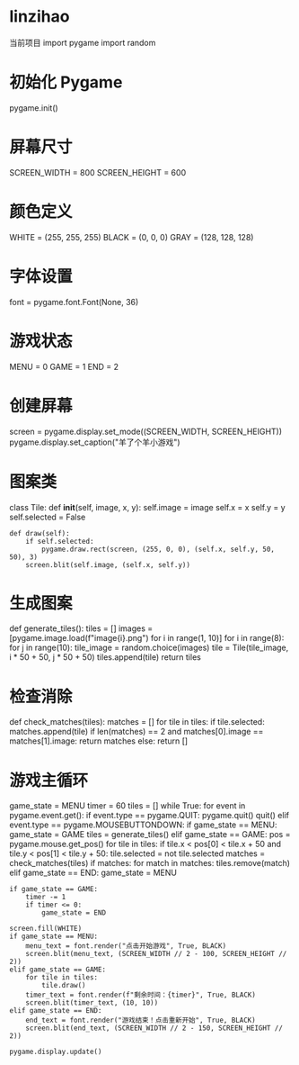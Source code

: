 # linzihao
当前项目
import pygame
import random

# 初始化 Pygame
pygame.init()

# 屏幕尺寸
SCREEN_WIDTH = 800
SCREEN_HEIGHT = 600

# 颜色定义
WHITE = (255, 255, 255)
BLACK = (0, 0, 0)
GRAY = (128, 128, 128)

# 字体设置
font = pygame.font.Font(None, 36)

# 游戏状态
MENU = 0
GAME = 1
END = 2

# 创建屏幕
screen = pygame.display.set_mode((SCREEN_WIDTH, SCREEN_HEIGHT))
pygame.display.set_caption("羊了个羊小游戏")

# 图案类
class Tile:
    def __init__(self, image, x, y):
        self.image = image
        self.x = x
        self.y = y
        self.selected = False

    def draw(self):
        if self.selected:
            pygame.draw.rect(screen, (255, 0, 0), (self.x, self.y, 50, 50), 3)
        screen.blit(self.image, (self.x, self.y))

# 生成图案
def generate_tiles():
    tiles = []
    images = [pygame.image.load(f"image{i}.png") for i in range(1, 10)]
    for i in range(8):
        for j in range(10):
            tile_image = random.choice(images)
            tile = Tile(tile_image, i * 50 + 50, j * 50 + 50)
            tiles.append(tile)
    return tiles

# 检查消除
def check_matches(tiles):
    matches = []
    for tile in tiles:
        if tile.selected:
            matches.append(tile)
    if len(matches) == 2 and matches[0].image == matches[1].image:
        return matches
    else:
        return []

# 游戏主循环
game_state = MENU
timer = 60
tiles = []
while True:
    for event in pygame.event.get():
        if event.type == pygame.QUIT:
            pygame.quit()
            quit()
        elif event.type == pygame.MOUSEBUTTONDOWN:
            if game_state == MENU:
                game_state = GAME
                tiles = generate_tiles()
            elif game_state == GAME:
                pos = pygame.mouse.get_pos()
                for tile in tiles:
                    if tile.x < pos[0] < tile.x + 50 and tile.y < pos[1] < tile.y + 50:
                        tile.selected = not tile.selected
                matches = check_matches(tiles)
                if matches:
                    for match in matches:
                        tiles.remove(match)
            elif game_state == END:
                game_state = MENU

    if game_state == GAME:
        timer -= 1
        if timer <= 0:
            game_state = END

    screen.fill(WHITE)
    if game_state == MENU:
        menu_text = font.render("点击开始游戏", True, BLACK)
        screen.blit(menu_text, (SCREEN_WIDTH // 2 - 100, SCREEN_HEIGHT // 2))
    elif game_state == GAME:
        for tile in tiles:
            tile.draw()
        timer_text = font.render(f"剩余时间：{timer}", True, BLACK)
        screen.blit(timer_text, (10, 10))
    elif game_state == END:
        end_text = font.render("游戏结束！点击重新开始", True, BLACK)
        screen.blit(end_text, (SCREEN_WIDTH // 2 - 150, SCREEN_HEIGHT // 2))

    pygame.display.update()

